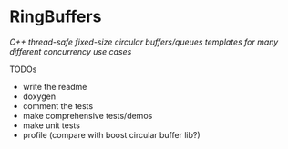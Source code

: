 # RingBuffers
_C++ thread-safe fixed-size circular buffers/queues templates for many different concurrency use cases_

TODOs
* write the readme
* doxygen
* comment the tests
* make comprehensive tests/demos
* make unit tests
* profile (compare with boost circular buffer lib?)